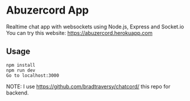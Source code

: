# Abuzercord App
Realtime chat app with websockets using Node.js, Express and Socket.io
You can try this website: https://abuzercord.herokuapp.com
## Usage
```
npm install
npm run dev
Go to localhost:3000
```


NOTE: I use https://github.com/bradtraversy/chatcord/ this repo for backend.
